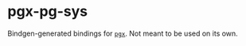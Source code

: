 # pgx-pg-sys

Bindgen-generated bindings for [`pgx`](https://crates.io/pgx/).  Not meant to be used on its own.
